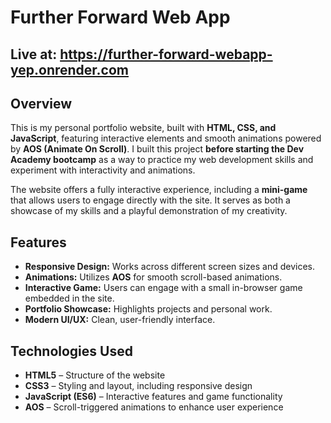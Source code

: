 # Further Forward Web App

## Live at: https://further-forward-webapp-yep.onrender.com

## Overview
This is my personal portfolio website, built with **HTML, CSS, and JavaScript**, featuring interactive elements and smooth animations powered by **AOS (Animate On Scroll)**. I built this project **before starting the Dev Academy bootcamp** as a way to practice my web development skills and experiment with interactivity and animations.

The website offers a fully interactive experience, including a **mini-game** that allows users to engage directly with the site. It serves as both a showcase of my skills and a playful demonstration of my creativity.

## Features
- **Responsive Design:** Works across different screen sizes and devices.
- **Animations:** Utilizes **AOS** for smooth scroll-based animations.
- **Interactive Game:** Users can engage with a small in-browser game embedded in the site.
- **Portfolio Showcase:** Highlights projects and personal work.
- **Modern UI/UX:** Clean, user-friendly interface.

## Technologies Used
- **HTML5** – Structure of the website
- **CSS3** – Styling and layout, including responsive design
- **JavaScript (ES6)** – Interactive features and game functionality
- **AOS** – Scroll-triggered animations to enhance user experience